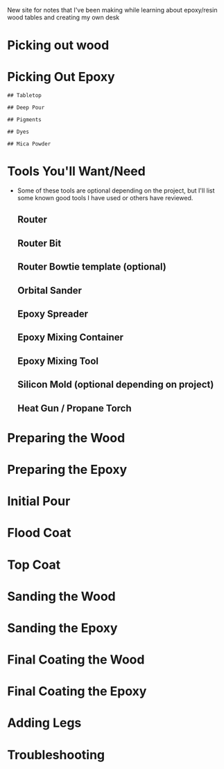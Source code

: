 New site for notes that I've been making while learning about epoxy/resin wood tables and creating my own desk

# Picking out wood

# Picking Out Epoxy

    ## Tabletop

    ## Deep Pour

    ## Pigments

    ## Dyes

    ## Mica Powder

# Tools You'll Want/Need
- Some of these tools are optional depending on the project, but I'll list some known good tools I have used or others have reviewed.

    ## Router

    ## Router Bit

    ## Router Bowtie template (optional)

    ## Orbital Sander

    ## Epoxy Spreader

    ## Epoxy Mixing Container

    ## Epoxy Mixing Tool

    ## Silicon Mold (optional depending on project)

    ## Heat Gun / Propane Torch

# Preparing the Wood

# Preparing the Epoxy

# Initial Pour

# Flood Coat

# Top Coat

# Sanding the Wood

# Sanding the Epoxy

# Final Coating the Wood

# Final Coating the Epoxy

# Adding Legs

# Troubleshooting
